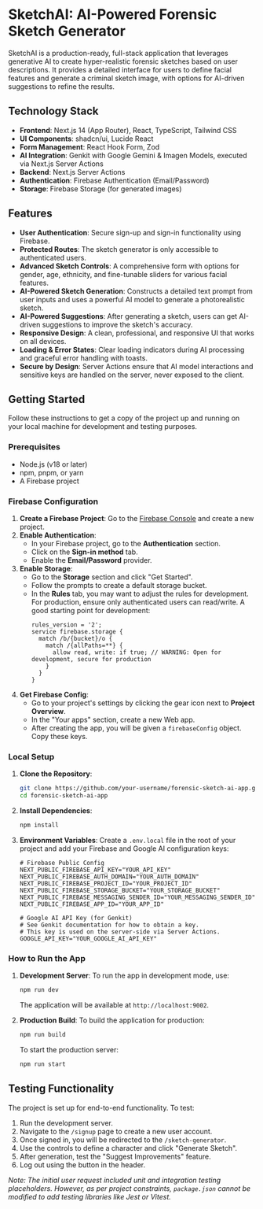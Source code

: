 # SketchAI: AI-Powered Forensic Sketch Generator

SketchAI is a production-ready, full-stack application that leverages generative AI to create hyper-realistic forensic sketches based on user descriptions. It provides a detailed interface for users to define facial features and generate a criminal sketch image, with options for AI-driven suggestions to refine the results.

## Technology Stack

- **Frontend**: Next.js 14 (App Router), React, TypeScript, Tailwind CSS
- **UI Components**: shadcn/ui, Lucide React
- **Form Management**: React Hook Form, Zod
- **AI Integration**: Genkit with Google Gemini & Imagen Models, executed via Next.js Server Actions
- **Backend**: Next.js Server Actions
- **Authentication**: Firebase Authentication (Email/Password)
- **Storage**: Firebase Storage (for generated images)

## Features

- **User Authentication**: Secure sign-up and sign-in functionality using Firebase.
- **Protected Routes**: The sketch generator is only accessible to authenticated users.
- **Advanced Sketch Controls**: A comprehensive form with options for gender, age, ethnicity, and fine-tunable sliders for various facial features.
- **AI-Powered Sketch Generation**: Constructs a detailed text prompt from user inputs and uses a powerful AI model to generate a photorealistic sketch.
- **AI-Powered Suggestions**: After generating a sketch, users can get AI-driven suggestions to improve the sketch's accuracy.
- **Responsive Design**: A clean, professional, and responsive UI that works on all devices.
- **Loading & Error States**: Clear loading indicators during AI processing and graceful error handling with toasts.
- **Secure by Design**: Server Actions ensure that AI model interactions and sensitive keys are handled on the server, never exposed to the client.

## Getting Started

Follow these instructions to get a copy of the project up and running on your local machine for development and testing purposes.

### Prerequisites

- Node.js (v18 or later)
- npm, pnpm, or yarn
- A Firebase project

### Firebase Configuration

1.  **Create a Firebase Project**: Go to the [Firebase Console](https://console.firebase.google.com/) and create a new project.
2.  **Enable Authentication**:
    - In your Firebase project, go to the **Authentication** section.
    - Click on the **Sign-in method** tab.
    - Enable the **Email/Password** provider.
3.  **Enable Storage**:
    - Go to the **Storage** section and click "Get Started".
    - Follow the prompts to create a default storage bucket.
    - In the **Rules** tab, you may want to adjust the rules for development. For production, ensure only authenticated users can read/write. A good starting point for development:
      ```
      rules_version = '2';
      service firebase.storage {
        match /b/{bucket}/o {
          match /{allPaths=**} {
            allow read, write: if true; // WARNING: Open for development, secure for production
          }
        }
      }
      ```
4.  **Get Firebase Config**:
    - Go to your project's settings by clicking the gear icon next to **Project Overview**.
    - In the "Your apps" section, create a new Web app.
    - After creating the app, you will be given a `firebaseConfig` object. Copy these keys.

### Local Setup

1.  **Clone the Repository**:
    ```bash
    git clone https://github.com/your-username/forensic-sketch-ai-app.git
    cd forensic-sketch-ai-app
    ```

2.  **Install Dependencies**:
    ```bash
    npm install
    ```

3.  **Environment Variables**:
    Create a `.env.local` file in the root of your project and add your Firebase and Google AI configuration keys:

    ```
    # Firebase Public Config
    NEXT_PUBLIC_FIREBASE_API_KEY="YOUR_API_KEY"
    NEXT_PUBLIC_FIREBASE_AUTH_DOMAIN="YOUR_AUTH_DOMAIN"
    NEXT_PUBLIC_FIREBASE_PROJECT_ID="YOUR_PROJECT_ID"
    NEXT_PUBLIC_FIREBASE_STORAGE_BUCKET="YOUR_STORAGE_BUCKET"
    NEXT_PUBLIC_FIREBASE_MESSAGING_SENDER_ID="YOUR_MESSAGING_SENDER_ID"
    NEXT_PUBLIC_FIREBASE_APP_ID="YOUR_APP_ID"
    
    # Google AI API Key (for Genkit)
    # See Genkit documentation for how to obtain a key.
    # This key is used on the server-side via Server Actions.
    GOOGLE_API_KEY="YOUR_GOOGLE_AI_API_KEY"
    ```

### How to Run the App

1.  **Development Server**:
    To run the app in development mode, use:
    ```bash
    npm run dev
    ```
    The application will be available at `http://localhost:9002`.

2.  **Production Build**:
    To build the application for production:
    ```bash
    npm run build
    ```
    To start the production server:
    ```bash
    npm run start
    ```

## Testing Functionality

The project is set up for end-to-end functionality. To test:

1.  Run the development server.
2.  Navigate to the `/signup` page to create a new user account.
3.  Once signed in, you will be redirected to the `/sketch-generator`.
4.  Use the controls to define a character and click "Generate Sketch".
5.  After generation, test the "Suggest Improvements" feature.
6.  Log out using the button in the header.

*Note: The initial user request included unit and integration testing placeholders. However, as per project constraints, `package.json` cannot be modified to add testing libraries like Jest or Vitest.*
